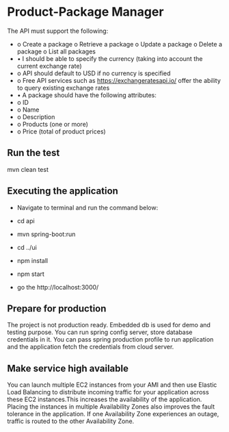 # Product-Package Manager 

The API must support the following:
- o Create a package o Retrieve a package o Update a package o Delete a package o List all packages
- • I should be able to specify the currency (taking into account the current exchange rate)
- o API should default to USD if no currency is specified
- o Free API services such as https://exchangeratesapi.io/ offer the ability to query existing
exchange rates
- • A package should have the following attributes:
- o ID
- o Name
- o Description
- o Products (one or more)
- o Price (total of product prices)

## Run the test
 mvn clean test

## Executing the application

- Navigate to terminal and run the command below:

- cd api 
- mvn spring-boot:run
- cd ../ui
- npm install
- npm start

- go the http://localhost:3000/

## Prepare for production
The project is not production ready. Embedded db is used for demo and testing purpose. You can run spring config server, store database credentials in it. You can pass spring production 
profile to run application and the application fetch the credentials from cloud server.
  

## Make service high available
You can launch multiple EC2 instances from your AMI and then use Elastic Load Balancing to distribute incoming traffic for your application across these EC2 instances.This increases the 
availability of the application. Placing the instances in multiple Availability Zones also improves the fault tolerance in the application. 
If one Availability Zone experiences an outage, traffic is routed to the other Availability Zone.





  
